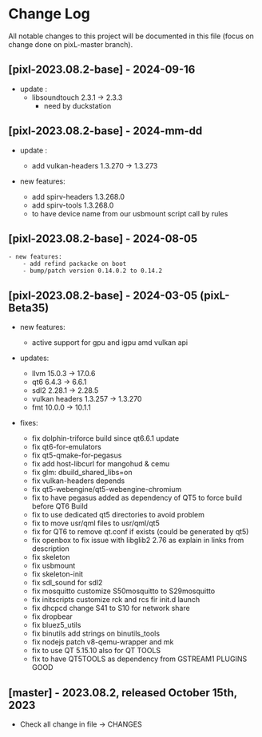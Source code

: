 # Change Log
All notable changes to this project will be documented in this file (focus on change done on pixL-master branch).

## [pixl-2023.08.2-base] - 2024-09-16
- update :
	- libsoundtouch 2.3.1 -> 2.3.3
		- need by duckstation

## [pixl-2023.08.2-base] - 2024-mm-dd
- update :
	- add vulkan-headers 1.3.270 -> 1.3.273

- new features:
	- add spirv-headers 1.3.268.0
	- add spirv-tools 1.3.268.0
	- to have device name from our usbmount script call by rules

## [pixl-2023.08.2-base] - 2024-08-05
	- new features:
		- add refind packacke on boot
		- bump/patch version 0.14.0.2 to 0.14.2

## [pixl-2023.08.2-base] - 2024-03-05 (pixL-Beta35)
- new features:
	- active support for gpu and igpu amd vulkan api

- updates:
	- llvm 15.0.3 -> 17.0.6
	- qt6 6.4.3 -> 6.6.1
	- sdl2 2.28.1 -> 2.28.5
	- vulkan headers 1.3.257 -> 1.3.270
	- fmt 10.0.0 -> 10.1.1

- fixes:
	- fix dolphin-triforce build since qt6.6.1 update
	- fix qt6-for-emulators
	- fix qt5-qmake-for-pegasus
	- fix add host-libcurl for mangohud & cemu
	- fix glm: dbuild_shared_libs=on
	- fix vulkan-headers depends
	- fix qt5-webengine/qt5-webengine-chromium
	- fix to have pegasus added as dependency of QT5 to force build before QT6 Build
	- fix to use dedicated qt5 directories to avoid problem
	- fix to move usr/qml files to usr/qml/qt5
	- fix for QT6 to remove qt.conf if exists (could be generated by qt5)
	- fix openbox to fix issue with libglib2 2.76 as explain in links from description
	- fix skeleton
	- fix usbmount
	- fix skeleton-init
	- fix sdl_sound for sdl2
	- fix mosquitto customize S50mosquitto to S29mosquitto
	- fix initscripts customize rck and rcs fir init.d launch
	- fix dhcpcd change S41 to S10 for network share
	- fix dropbear
	- fix bluez5_utils
	- fix binutils add strings on binutils_tools
	- fix nodejs patch v8-qemu-wrapper and mk
	- fix to use QT 5.15.10 also for QT TOOLS
	- fix to have QT5TOOLS as dependency from GSTREAM1 PLUGINS GOOD

## [master] - 2023.08.2, released October 15th, 2023
- Check all change in file -> CHANGES
